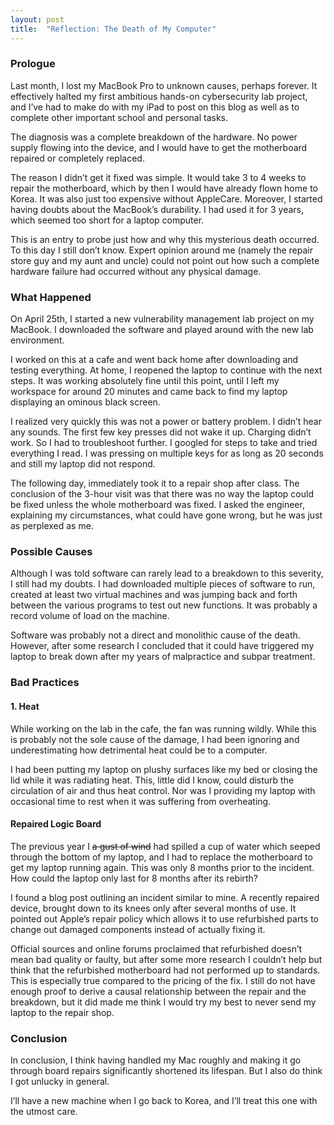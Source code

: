 ```yaml
---
layout: post
title:  "Reflection: The Death of My Computer"
---
```


### Prologue
Last month, I lost my MacBook Pro to unknown causes, perhaps forever. It effectively halted my first ambitious hands-on cybersecurity lab project, and I’ve had to make do with my iPad to post on this blog as well as to complete other important school and personal tasks. 

The diagnosis was a complete breakdown of the hardware. No power supply flowing into the device, and I would have to get the motherboard repaired or completely replaced. 

The reason I didn’t get it fixed was simple. It would take 3 to 4 weeks to repair the motherboard, which by then I would have already flown home to Korea. It was also just too expensive without AppleCare. Moreover, I started having doubts about the MacBook’s durability. I had used it for 3 years, which seemed too short for a laptop computer. 

This is an entry to probe just how and why this mysterious death occurred. To this day I still don’t know. Expert opinion around me (namely the repair store guy and my aunt and uncle) could not point out how such a complete hardware failure had occurred without any physical damage. 

### What Happened
On April 25th, I started a new vulnerability management lab project on my MacBook. I downloaded the software and played around with the new lab environment.

I worked on this at a cafe and went back home after downloading and testing everything. At home, I reopened the laptop to continue with the next steps. It was working absolutely fine until this point, until I left my workspace for around 20 minutes and came back to find my laptop displaying an ominous black screen.

I realized very quickly this was not a power or battery problem. I didn’t hear any sounds. The first few key presses did not wake it up. Charging didn’t work. So I had to troubleshoot further. I googled for steps to take and tried everything I read. I was pressing on multiple keys for as long as 20 seconds and still my laptop did not respond. 

The following day, immediately took it to a repair shop after class. The conclusion of the 3-hour visit was that there was no way the laptop could be fixed unless the whole motherboard was fixed. I asked the engineer, explaining my circumstances, what could have gone wrong, but he was just as perplexed as me. 

### Possible Causes
Although I was told software can rarely lead to a breakdown to this severity, I still had my doubts. I had downloaded multiple pieces of software to run, created at least two virtual machines and was jumping back and forth between the various programs to test out new functions. It was probably a record volume of load on the machine. 

Software was probably not a direct and monolithic cause of the death. However, after some research I concluded that it could have triggered my laptop to break down after my years of malpractice and subpar treatment.


### Bad Practices 
#### 1. Heat
While working on the lab in the cafe, the fan was running wildly. While this is probably not the sole cause of the damage, I had been ignoring and underestimating how detrimental heat could be to a computer. 

I had been putting my laptop on plushy surfaces like my bed or closing the lid while it was radiating heat. This, little did I know, could disturb the circulation of air and thus heat control. Nor was I providing my laptop with occasional time to rest when it was suffering from overheating. 

#### Repaired Logic Board
The previous year I ~~a gust of wind~~ had spilled a cup of water which seeped through the bottom of my laptop, and I had to replace the motherboard to get my laptop running again. This was only 8 months prior to the incident. How could the laptop only last for 8 months after its rebirth?

I found a blog post outlining an incident similar to mine. A recently repaired device, brought down to its knees only after several months of use. It pointed out Apple’s repair policy which allows it to use refurbished parts to change out damaged components instead of actually fixing it. 

Official sources and online forums proclaimed that refurbished doesn’t mean bad quality or faulty, but after some more research I couldn’t help but think that the refurbished motherboard had not performed up to standards. This is especially true compared to the pricing of the fix. I still do not have enough proof to derive a causal relationship between the repair and the breakdown, but it did made me think I would try my best to never send my laptop to the repair shop.


### Conclusion
In conclusion, I think having handled my Mac roughly and making it go through board repairs significantly shortened its lifespan. But I also do think I got unlucky in general. 

I’ll have a new machine when I go back to Korea, and I’ll treat this one with the utmost care. 


